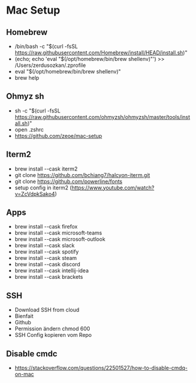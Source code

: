 # Mac Setup

## Homebrew
- /bin/bash -c "$(curl -fsSL https://raw.githubusercontent.com/Homebrew/install/HEAD/install.sh)"
- (echo; echo 'eval "$(/opt/homebrew/bin/brew shellenv)"') >> /Users/zerdusozkan/.zprofile
- eval "$(/opt/homebrew/bin/brew shellenv)"
- brew help

## Ohmyz sh
- sh -c "$(curl -fsSL https://raw.githubusercontent.com/ohmyzsh/ohmyzsh/master/tools/install.sh)"
- open .zshrc
- https://github.com/zeoe/mac-setup

## Iterm2
- brew install --cask iterm2
- git clone https://github.com/bchiang7/halcyon-iterm.git
- git clone https://github.com/powerline/fonts
- setup config in iterm2 (https://www.youtube.com/watch?v=ZcVdpkSako4)

## Apps
- brew install --cask firefox
- brew install --cask microsoft-teams
- brew install --cask microsoft-outlook
- brew install --cask slack
- brew install --cask spotify
- brew install --cask steam
- brew install --cask discord
- brew install --cask intellij-idea
- brew install --cask brackets

## SSH
- Download SSH from cloud
- Bienfait
- Github
- Permission ändern chmod 600 
- SSH Config kopieren vom Repo

## Disable cmdc
- https://stackoverflow.com/questions/22501527/how-to-disable-cmdq-on-mac
